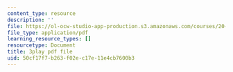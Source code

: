 ```yaml
---
content_type: resource
description: ''
file: https://ol-ocw-studio-app-production.s3.amazonaws.com/courses/20-219-becoming-the-next-bill-nye-writing-and-hosting-the-educational-show-january-iap-2015/50cf17f7b263f02ec17e11e4cb7600b3_kQnA60blp6o.pdf
file_type: application/pdf
learning_resource_types: []
resourcetype: Document
title: 3play pdf file
uid: 50cf17f7-b263-f02e-c17e-11e4cb7600b3
---
```


